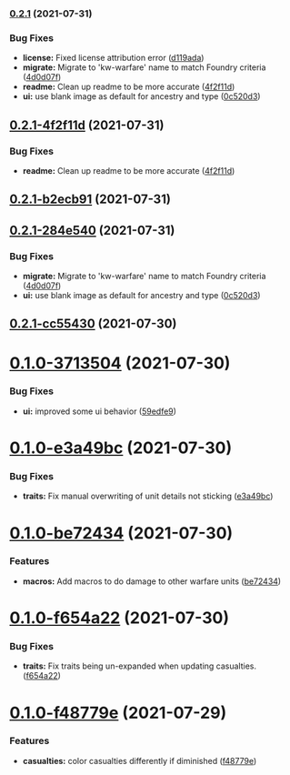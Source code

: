 ### [0.2.1](https://github.com/Mejari/kw_warfare/compare/v0.2.0...v0.2.1) (2021-07-31)


### Bug Fixes

* **license:** Fixed license attribution error ([d119ada](https://github.com/Mejari/kw_warfare/commit/d119ada6a229f2ce19f8ffd565e9eccf1b931bd1))
* **migrate:** Migrate to 'kw-warfare' name to match Foundry criteria ([4d0d07f](https://github.com/Mejari/kw_warfare/commit/4d0d07f3296e94fa1266dfb4d621bf0393a9c9e5))
* **readme:** Clean up readme to be more accurate ([4f2f11d](https://github.com/Mejari/kw_warfare/commit/4f2f11d1ee47039899066c7f4906095023b75cfa))
* **ui:** use blank image as default for ancestry and type ([0c520d3](https://github.com/Mejari/kw_warfare/commit/0c520d3471075ed8590d77a34af7ab715c774718))


## [0.2.1-4f2f11d](https://github.com/Mejari/kw_warfare/compare/v0.2.1-b2ecb91...v0.2.1-4f2f11d) (2021-07-31)


### Bug Fixes

* **readme:** Clean up readme to be more accurate ([4f2f11d](https://github.com/Mejari/kw_warfare/commit/4f2f11d))




## [0.2.1-b2ecb91](https://github.com/Mejari/kw_warfare/compare/v0.2.1-284e540...v0.2.1-b2ecb91) (2021-07-31)




## [0.2.1-284e540](https://github.com/Mejari/kw_warfare/compare/v0.2.1-cc55430...v0.2.1-284e540) (2021-07-31)


### Bug Fixes

* **migrate:** Migrate to 'kw-warfare' name to match Foundry criteria ([4d0d07f](https://github.com/Mejari/kw_warfare/commit/4d0d07f))
* **ui:** use blank image as default for ancestry and type ([0c520d3](https://github.com/Mejari/kw_warfare/commit/0c520d3))




## [0.2.1-cc55430](https://github.com/Mejari/kw_warfare/compare/v0.2.0...v0.2.1-cc55430) (2021-07-30)




# [0.1.0-3713504](https://github.com/Mejari/kw_warfare/compare/v0.1.0-e3a49bc...v0.1.0-3713504) (2021-07-30)


### Bug Fixes

* **ui:** improved some ui behavior ([59edfe9](https://github.com/Mejari/kw_warfare/commit/59edfe9))




# [0.1.0-e3a49bc](https://github.com/Mejari/kw_warfare/compare/v0.1.0-be72434...v0.1.0-e3a49bc) (2021-07-30)


### Bug Fixes

* **traits:** Fix manual overwriting of unit details not sticking ([e3a49bc](https://github.com/Mejari/kw_warfare/commit/e3a49bc))




# [0.1.0-be72434](https://github.com/Mejari/kw_warfare/compare/v0.1.0-f654a22...v0.1.0-be72434) (2021-07-30)


### Features

* **macros:** Add macros to do damage to other warfare units ([be72434](https://github.com/Mejari/kw_warfare/commit/be72434))




# [0.1.0-f654a22](https://github.com/Mejari/kw_warfare/compare/v0.1.0-71d470e...v0.1.0-f654a22) (2021-07-30)


### Bug Fixes

* **traits:** Fix traits being un-expanded when updating casualties. ([f654a22](https://github.com/Mejari/kw_warfare/commit/f654a22))


# [0.1.0-f48779e](https://github.com/Mejari/kw_warfare/compare/v0.0.1-dd0afc0...v0.1.0-f48779e) (2021-07-29)


### Features

* **casualties:** color casualties differently if diminished ([f48779e](https://github.com/Mejari/kw_warfare/commit/f48779e))
